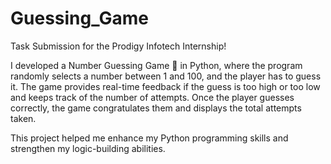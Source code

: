 # Guessing_Game

Task Submission for the Prodigy Infotech Internship! 

I developed a Number Guessing Game 🎲 in Python, where the program randomly selects a number between 1 and 100, and the player has to guess it. The game provides real-time feedback if the guess is too high or too low and keeps track of the number of attempts. Once the player guesses correctly, the game congratulates them and displays the total attempts taken.

This project helped me enhance my Python programming skills and strengthen my logic-building abilities.
